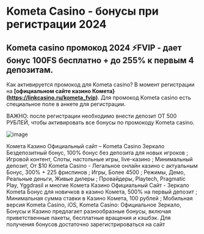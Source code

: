 # Kometa Casino - бонусы при регистрации 2024

## Kometa casino промокод 2024 **⚡FVIP** - дает бонус 100FS бесплатно + до 255% к первым 4 депозитам.

Как активируется промокод для Kometa casino? В момент регистрации на **[официальном сайте казино Комета}(https://linkcasino.ru/kometa_fvip)**. Для промокод Kometa casino есть специальное поле в анкете для регистрации. 

ВАЖНО: после регистрации необходимо внести депозит ОТ 500 РУБЛЕЙ, чтобы активировать все бонусы по промокоду Kometa casino.

![image](https://github.com/user-attachments/assets/539e19f1-814e-4e31-a45f-7045d3ed9a28)

Комета Казино Официальный сайт – Kometa Casino Зеркало Бездепозитный бонус, 100% бонус без депозита для новых игроков ; Игровой контент, Слоты, настольные игры, live-казино ; Минимальный депозит, От $10 Kometa Casino - Легальное онлайн казино с актуальным Бонус, 300% + 225 фриспинов ; Игры, Более 4500 ; Режимы, Демо, Реальные деньги, Живые дилеры ; Провайдеры, Playtech, Pragmatic Play, Yggdrasil и многие Комета Казино Официальный Сайт - Зеркало Kometa Бонус для новичков в казино Комета, 500% на первый депозит ; Минимальная сумма ставки в Казино Комета, 100 рублей ; Мобильная версия Kometa Casino, iOS, Kometa Casino: Официальное Зеркало, Бонусы и Казино предлагает разнообразные бонусы, включая приветственные пакеты, бесплатные вращения и кэшбэк. Для получения бонусов достаточно зарегистрироваться на сайт

